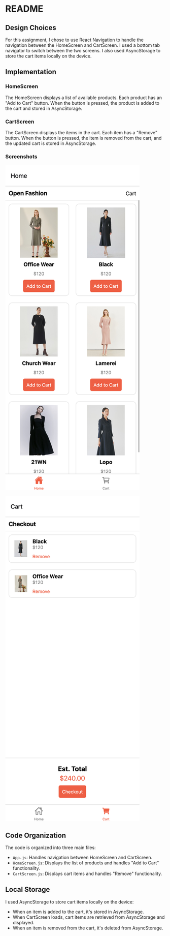 # README

## Design Choices

For this assignment, I chose to use React Navigation to handle the navigation between the HomeScreen and CartScreen. I used a bottom tab navigator to switch between the two screens. I also used AsyncStorage to store the cart items locally on the device.

## Implementation

### HomeScreen

The HomeScreen displays a list of available products. Each product has an "Add to Cart" button. When the button is pressed, the product is added to the cart and stored in AsyncStorage.

### CartScreen

The CartScreen displays the items in the cart. Each item has a "Remove" button. When the button is pressed, the item is removed from the cart, and the updated cart is stored in AsyncStorage.

### Screenshots

  ![HomeScreen](./my-app/screens/HomeScreen.png)

  ![CartScreen](./my-app/screens/CartScreen.png)


## Code Organization

The code is organized into three main files:

- `App.js`: Handles navigation between HomeScreen and CartScreen.
- `HomeScreen.js`: Displays the list of products and handles "Add to Cart" functionality.
- `CartScreen.js`: Displays cart items and handles "Remove" functionality.

## Local Storage

I used AsyncStorage to store cart items locally on the device:

- When an item is added to the cart, it's stored in AsyncStorage.
- When CartScreen loads, cart items are retrieved from AsyncStorage and displayed.
- When an item is removed from the cart, it's deleted from AsyncStorage.


